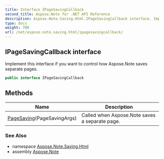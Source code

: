 ```yaml
---
title: Interface IPageSavingCallback
second_title: Aspose.Note for .NET API Reference
description: Aspose.Note.Saving.Html.IPageSavingCallback interface. Implement this interface if you want to control how Aspose.Note saves separate pages
type: docs
weight: 700
url: /net/aspose.note.saving.html/ipagesavingcallback/
---
```

## IPageSavingCallback interface

Implement this interface if you want to control how Aspose.Note saves separate pages.

```csharp
public interface IPageSavingCallback
```

## Methods

| Name | Description |
| --- | --- |
| [PageSaving](../../aspose.note.saving.html/ipagesavingcallback/pagesaving/)(PageSavingArgs) | Called when Aspose.Note saves a separate page. |

### See Also

* namespace [Aspose.Note.Saving.Html](../../aspose.note.saving.html/)
* assembly [Aspose.Note](../../)


